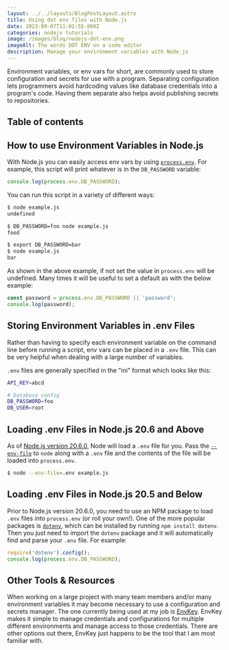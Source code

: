 ```yaml
---
layout: ../../layouts/BlogPostLayout.astro
title: Using dot env files with Node.js
date: 2023-09-07T11:01:55.000Z
categories: nodejs tutorials
image: /images/blog/nodejs-dot-env.png
imageAlt: The words DOT ENV on a code editor
description: Manage your environment variables with Node.js
---
```


Environment variables, or env vars for short, are commonly used to store configuration
and secrets for use with a program. Separating configuration lets programmers
avoid hardcoding values like database credentials into a program's code. Having
them separate also helps avoid publishing secrets to repositories.

## Table of contents

## How to use Environment Variables in Node.js

With Node.js you can easily access env vars by using
[`process.env`](https://nodejs.org/docs/latest-v20.x/api/process.html#processenv).
For example, this script will print whatever is in the `DB_PASSWORD` variable:

```javascript
console.log(process.env.DB_PASSWORD);
```

You can run this script in a variety of different ways:

```bash
$ node example.js
undefined

$ DB_PASSWORD=foo node example.js
food

$ export DB_PASSWORD=bar
$ node example.js
bar
```

As shown in the above example, if not set the value in `process.env` will be undefined.
Many times it will be useful to set a default as with the below example:

```javascript
const password = process.env.DB_PASSWORD || 'password';
console.log(password);
```

## Storing Environment Variables in .env Files

Rather than having to specify each environment variable on the command line before
running a script, env vars can be placed in a `.env` file. This can be very helpful
when dealing with a large number of variables.

`.env` files are generally specified in the "ini" format which looks like this:

```bash
API_KEY=abcd

# Database config
DB_PASSWORD=foo
DB_USER=root
```

## Loading .env Files in Node.js 20.6 and Above

As of [Node.js version 20.6.0](https://nodejs.org/en/blog/release/v20.6.0), Node
will load a `.env` file for you. Pass the [`--env-file`](https://nodejs.org/docs/latest-v20.x/api/cli.html#--env-fileconfig)
to `node` along with a `.env` file and the contents of the file will be loaded
into `process.env`.

```bash
$ node --env-file=.env example.js
```

## Loading .env Files in Node.js 20.5 and Below

Prior to Node.js version 20.6.0, you need to use an NPM package to load `.env` files
into `process.env` (or roll your own!). One of the more popular packages is
[`dotenv`](https://www.npmjs.com/package/dotenv), which can be installed by running
`npm install dotenv`. Then you just need to import the `dotenv` package and it will
automatically find and parse your `.env` file. For example:

```javascript
require('dotenv').config();
console.log(process.env.DB_PASSWORD);
```

## Other Tools & Resources

When working on a large project with many team members and/or many environment variables
it may become necessary to use a configuration and secrets manager. The one currently
being used at my job is [EnvKey](https://envkey.com/). EnvKey makes it simple to
manage credentials and configurations for multiple different environments and
manage access to those credentials. There are other options out there, EnvKey
just happens to be the tool that I am most familiar with.
